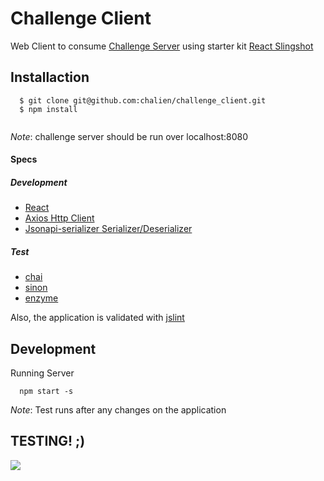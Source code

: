 # Challenge Client

Web Client to consume [Challenge Server](https://github.com/chalien/challenge_server) using starter kit [React Slingshot](https://github.com/coryhouse/react-slingshot)

## Installaction

```
  $ git clone git@github.com:chalien/challenge_client.git
  $ npm install 
  
```

*Note*: challenge server should be run over localhost:8080


#### Specs

##### Development

- [React](https://github.com/facebook/react)
- [Axios Http Client](https://github.com/mzabriskie/axios)
- [Jsonapi-serializer Serializer/Deserializer](https://github.com/SeyZ/jsonapi-serializer)

##### Test

- [chai](https://github.com/chaijs/chai)
- [sinon](https://github.com/sinonjs/sinon)
- [enzyme](https://github.com/airbnb/enzyme)

Also, the application is validated with [jslint](http://www.jslint.com/)

## Development

Running Server

```
  npm start -s
```
*Note*: Test runs after any changes on the application

## TESTING! ;)

<img src="https://raw.github.com/chalien/challenge_client/master/testing.gif"  />

